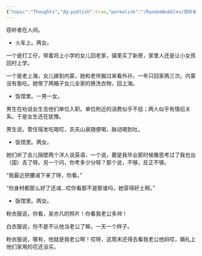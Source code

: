 ```yaml
---
{"topic":"Thoughts","dg-publish":true,"permalink":"/RandomBubbles/窃听者/","dgPassFrontmatter":true,"noteIcon":""}
---
```


窃听者在人间。

-   火车上。两女。

一个是打工仔，带着将上小学的女儿回老家，镇里买了新房，家里人还是让小女孩回村上学。

一个是老上海，女儿嫁到内蒙，她和老伴搬过来看外孙，一年只回家两三次。内蒙没有鱼吃。她带了两箱子女儿全家的换洗衣物，回上海。

-   饭馆里。一男一女。

男生在劝说女生去他们单位入职。单位附近的消费似乎不低；两人似乎有情侣关系。于是女生还在犹豫。

男生说，管住宿发吃喝哎，农夫山泉随便喝，脉动喝到吐。

-   饭馆里。两女。

她们听了会儿隔壁两个洋人说英语，一个说，要是我毕业那时候雅思考过了我也出（国）去了呀。另一个问，你考多少分呀？那个说，不够，反正不够。

“我最近把腰减下来了呀，你看。”

“你身材都那么好了还减…哎你看那不是那谁吗，她穿得好土啊。”

-   饭馆里。两女。

粉衣服说，你看，吴亦凡的照片！你看我老公多帅！

白衣服说，你不是不认他当老公了嘛，一天一个样子。

粉衣服说，哪有，他就是我老公啊！哎呀，这周末还得去看我老公他妈哎，婚礼上他们家用的花还没买。